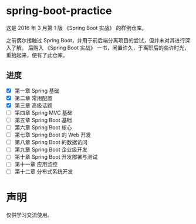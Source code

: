 # spring-boot-practice
这是 2016 年 3 月第 1 版 《Spring Boot 实战》 的样例仓库。

之前偶尔接触过 Spring Boot，并用于前后端分离项目的尝试，但并未对其进行深入了解。
后购入 《Spring Boot 实战》 一书，闲置许久，于离职后的些许时光，重拾起来，便有了此仓库。

## 进度
- [X] 第一章 Spring 基础
- [X] 第二章 常用配置
- [X] 第三章 高级话题
- [ ] 第四章 Spring MVC 基础
- [ ] 第五章 Spring Boot 基础
- [ ] 第六章 Spring Boot 核心
- [ ] 第七章 Spring Boot 的 Web 开发
- [ ] 第八章 Spring Boot 的数据访问
- [ ] 第九章 Spring Boot 企业级开发
- [ ] 第十章 Spring Boot 开发部署与测试
- [ ] 第十一章 应用监控
- [ ] 第十二章 分布式系统开发

# 声明
仅供学习交流使用。

